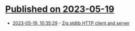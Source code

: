 # [Published on 2023-05-19](index.md)

* [2023-05-19, 10:35:29](https://lobste.rs/s/enfalx/zig_stdlib_http_client_server) - [Zig stdlib HTTP client and server](https://github.com/ziglang/zig/blob/7cf2cbb33ef34c1d211135f56d30fe23b6cacd42/test/standalone/http.zig)
